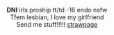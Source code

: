 <p align="center">
<b>DNI</b> irls proship tt/td -16 endo nsfw<br>
Tfem lesbian, I love my girlfriend<br>
Send me stuff!!!!! <a href="https://iero.straw.page" target="new">strawpage</a><br>
<br>
